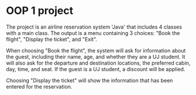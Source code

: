 # OOP 1 project
The project is an airline reservation system 'Java' that includes 4 classes with a main class. The output is a menu containing 3 choices: "Book the flight", "Display the ticket", and "Exit".

When choosing "Book the flight", the system will ask for information about the guest, including their name, age, and whether they are a UJ student. It will also ask for the departure and destination locations, the preferred cabin, day, time, and seat. If the guest is a UJ student, a discount will be applied.

Choosing "Display the ticket" will show the information that has been entered for the reservation.
